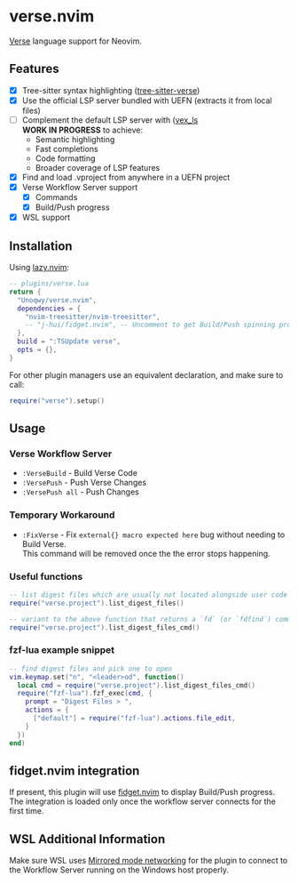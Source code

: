 # verse.nvim

[Verse](https://dev.epicgames.com/documentation/en-us/fortnite/verse-language-reference) language support for Neovim.

## Features

- [x] Tree-sitter syntax highlighting ([tree-sitter-verse](https://github.com/Unoqwy/tree-sitter-verse))
- [x] Use the official LSP server bundled with UEFN (extracts it from local files)
- [ ] Complement the default LSP server with ([vex_ls](https://github.com/Unoqwy/vex/tree/master/tools/vex_ls)
  <br/>**WORK IN PROGRESS** to achieve:
  * Semantic highlighting
  * Fast completions
  * Code formatting
  * Broader coverage of LSP features
- [x] Find and load .vproject from anywhere in a UEFN project
- [x] Verse Workflow Server support
  * [x] Commands
  * [x] Build/Push progress
- [x] WSL support

## Installation

Using [lazy.nvim](https://github.com/folke/lazy.nvim):

```lua
-- plugins/verse.lua
return {
  "Unoqwy/verse.nvim",
  dependencies = {
    "nvim-treesitter/nvim-treesitter",
    -- "j-hui/fidget.nvim", -- Uncomment to get Build/Push spinning progress
  },
  build = ":TSUpdate verse",
  opts = {},
}
```

For other plugin managers use an equivalent declaration, and make sure to call:

```lua
require("verse").setup()
```

## Usage

### Verse Workflow Server

- `:VerseBuild` - Build Verse Code
- `:VersePush` - Push Verse Changes
- `:VersePush all` - Push Changes

### Temporary Workaround

- `:FixVerse` - Fix `external{} macro expected here` bug without needing to Build Verse.  
                This command will be removed once the the error stops happening.

### Useful functions

```lua
-- list digest files which are usually not located alongside user code 
require("verse.project").list_digest_files()

-- variant to the above function that returns a `fd` (or `fdfind`) command line to list digest files
require("verse.project").list_digest_files_cmd()
```

### fzf-lua example snippet

```lua
-- find digest files and pick one to open
vim.keymap.set("n", "<leader>od", function()
  local cmd = require("verse.project").list_digest_files_cmd()
  require("fzf-lua").fzf_exec(cmd, {
    prompt = "Digest Files > ",
    actions = {
      ["default"] = require("fzf-lua").actions.file_edit,
    }
  })
end)
```

## fidget.nvim integration

If present, this plugin will use [fidget.nvim](https://github.com/j-hui/fidget.nvim) to display Build/Push progress.  
The integration is loaded only once the workflow server connects for the first time.

## WSL Additional Information

Make sure WSL uses [Mirrored mode networking](https://learn.microsoft.com/en-us/windows/wsl/networking#mirrored-mode-networking) for the plugin to connect to the Workflow Server running on the Windows host properly.

